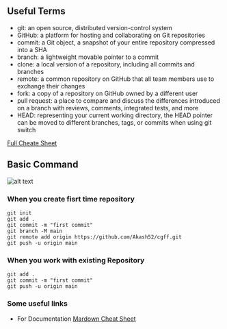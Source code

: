 ## Useful Terms

- git: an open source, distributed version-control system
- GitHub: a platform for hosting and collaborating on Git repositories
- commit: a Git object, a snapshot of your entire repository compressed into a SHA
- branch: a lightweight movable pointer to a commit
- clone: a local version of a repository, including all commits and branches
- remote: a common repository on GitHub that all team members use to exchange their changes
- fork: a copy of a repository on GitHub owned by a different user
- pull request: a place to compare and discuss the differences introduced on a branch with reviews, comments, integrated tests, and more
- HEAD: representing your current working directory, the HEAD pointer can be moved to different branches, tags, or commits when using git switch

[Full Cheate Sheet](https://training.github.com/downloads/github-git-cheat-sheet/)

## Basic Command

![alt text](https://rubygarage.s3.amazonaws.com/uploads/article_image/file/600/git-cheatsheet-6.jpg)

### When you create fisrt time repository

```
git init
git add .
git commit -m "first commit"
git branch -M main
git remote add origin https://github.com/Akash52/cgff.git
git push -u origin main
```
### When you work with existing Repository

```
git add .
git commit -m "first commit"
git push -u origin main
```
### Some useful links 

- For Documentation
[Mardown Cheat Sheet](https://www.markdownguide.org/cheat-sheet/)



